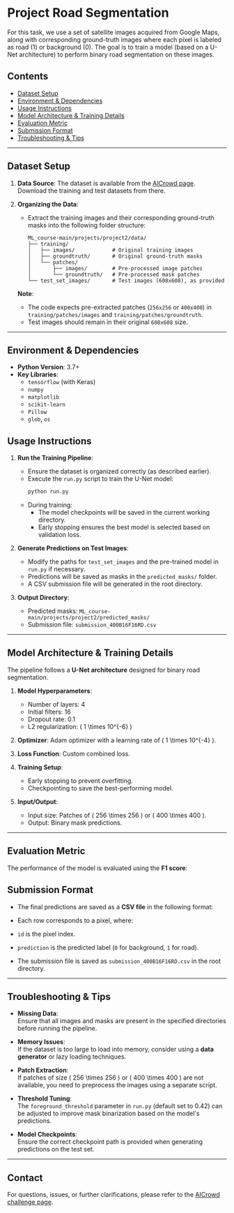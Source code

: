 # Project Road Segmentation

For this task, we use a set of satellite images acquired from Google Maps, along with corresponding ground-truth images where each pixel is labeled as road (1) or background (0). The goal is to train a model (based on a U-Net architecture) to perform binary road segmentation on these images.

## Contents

- [Dataset Setup](#dataset-setup)
- [Environment & Dependencies](#environment--dependencies)
- [Usage Instructions](#usage-instructions)
- [Model Architecture & Training Details](#model-architecture--training-details)
- [Evaluation Metric](#evaluation-metric)
- [Submission Format](#submission-format)
- [Troubleshooting & Tips](#troubleshooting--tips)

---

## Dataset Setup

1. **Data Source**: The dataset is available from the [AICrowd page](https://www.aicrowd.com/challenges/epfl-ml-road-segmentation).  
   Download the training and test datasets from there.

2. **Organizing the Data**:
   - Extract the training images and their corresponding ground-truth masks into the following folder structure:
     ```
     ML_course-main/projects/project2/data/
     ├── training/
     │   ├── images/            # Original training images
     │   ├── groundtruth/       # Original ground-truth masks
     │   └── patches/
     │       ├── images/        # Pre-processed image patches
     │       └── groundtruth/   # Pre-processed mask patches
     └── test_set_images/       # Test images (608x608), as provided
     ```

   **Note**:  
   - The code expects pre-extracted patches (`256x256` or `400x400`) in `training/patches/images` and `training/patches/groundtruth`.  
   - Test images should remain in their original `608x608` size.

---

## Environment & Dependencies

- **Python Version**: 3.7+
- **Key Libraries**:
  - `tensorflow` (with Keras)
  - `numpy`
  - `matplotlib`
  - `scikit-learn`
  - `Pillow`
  - `glob`, `os`

## Usage Instructions

1. **Run the Training Pipeline**:  
   - Ensure the dataset is organized correctly (as described earlier).  
   - Execute the `run.py` script to train the U-Net model:  
     ```bash
     python run.py
     ```
   - During training:
     - The model checkpoints will be saved in the current working directory.
     - Early stopping ensures the best model is selected based on validation loss.

2. **Generate Predictions on Test Images**:  
   - Modify the paths for `test_set_images` and the pre-trained model in `run.py` if necessary.
   - Predictions will be saved as masks in the `predicted_masks/` folder.
   - A CSV submission file will be generated in the root directory.

3. **Output Directory**:  
   - Predicted masks: `ML_course-main/projects/project2/predicted_masks/`  
   - Submission file: `submission_400B16F16RD.csv`  

---

## Model Architecture & Training Details

The pipeline follows a **U-Net architecture** designed for binary road segmentation.

1. **Model Hyperparameters**:  
   - Number of layers: 4  
   - Initial filters: 16  
   - Dropout rate: 0.1  
   - L2 regularization: \( 1 \times 10^{-6} \)  

2. **Optimizer**: Adam optimizer with a learning rate of \( 1 \times 10^{-4} \).  
3. **Loss Function**: Custom combined loss.  
4. **Training Setup**:  
   - Early stopping to prevent overfitting.  
   - Checkpointing to save the best-performing model.  
5. **Input/Output**:  
   - Input size: Patches of \( 256 \times 256 \) or \( 400 \times 400 \).  
   - Output: Binary mask predictions.  

---

## Evaluation Metric

The performance of the model is evaluated using the **F1 score**:  

## Submission Format

- The final predictions are saved as a **CSV file** in the following format:

- Each row corresponds to a pixel, where:
- `id` is the pixel index.  
- `prediction` is the predicted label (`0` for background, `1` for road).

- The submission file is saved as `submission_400B16F16RD.csv` in the root directory.

---

## Troubleshooting & Tips

- **Missing Data**:  
Ensure that all images and masks are present in the specified directories before running the pipeline.  

- **Memory Issues**:  
If the dataset is too large to load into memory, consider using a **data generator** or lazy loading techniques.

- **Patch Extraction**:  
If patches of size \( 256 \times 256 \) or \( 400 \times 400 \) are not available, you need to preprocess the images using a separate script.

- **Threshold Tuning**:  
The `foreground_threshold` parameter in `run.py` (default set to 0.42) can be adjusted to improve mask binarization based on the model's predictions.

- **Model Checkpoints**:  
Ensure the correct checkpoint path is provided when generating predictions on the test set.

---

## Contact

For questions, issues, or further clarifications, please refer to the [AICrowd challenge page](https://www.aicrowd.com/challenges/epfl-ml-road-segmentation).